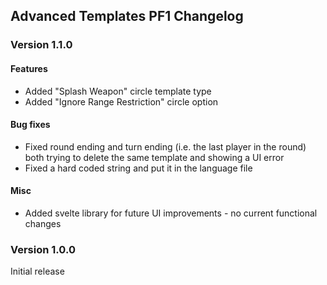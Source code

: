 ## Advanced Templates PF1 Changelog

### Version 1.1.0

#### Features
- Added "Splash Weapon" circle template type
- Added "Ignore Range Restriction" circle option

#### Bug fixes
- Fixed round ending and turn ending (i.e. the last player in the round) both trying to delete the same template and showing a UI error
- Fixed a hard coded string and put it in the language file

#### Misc
- Added svelte library for future UI improvements - no current functional changes

### Version 1.0.0
Initial release
